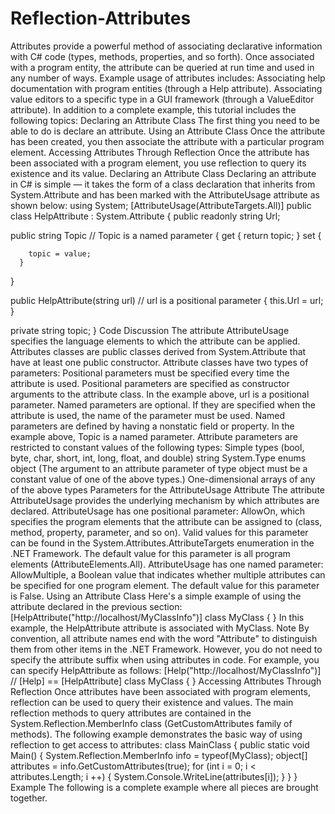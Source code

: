 # Reflection-Attributes

Attributes provide a powerful method of associating declarative information with C# code (types, methods, properties, and so forth). Once associated with a program entity, the attribute can be queried at run time and used in any number of ways.
Example usage of attributes includes:
Associating help documentation with program entities (through a Help attribute).
Associating value editors to a specific type in a GUI framework (through a ValueEditor attribute).
In addition to a complete example, this tutorial includes the following topics:
Declaring an Attribute Class
The first thing you need to be able to do is declare an attribute.
Using an Attribute Class
Once the attribute has been created, you then associate the attribute with a particular program element.
Accessing Attributes Through Reflection
Once the attribute has been associated with a program element, you use reflection to query its existence and its value.
Declaring an Attribute Class
Declaring an attribute in C# is simple — it takes the form of a class declaration that inherits from System.Attribute and has been marked with the AttributeUsage attribute as shown below:
using System;
[AttributeUsage(AttributeTargets.All)]
public class HelpAttribute : System.Attribute 
{
   public readonly string Url;

   public string Topic               // Topic is a named parameter
   {
      get 
      { 
         return topic; 
      }
      set 
      { 

        topic = value; 
      }
   }

   public HelpAttribute(string url)  // url is a positional parameter
   {
      this.Url = url;
   }

   private string topic;
}
Code Discussion
The attribute AttributeUsage specifies the language elements to which the attribute can be applied.
Attributes classes are public classes derived from System.Attribute that have at least one public constructor.
Attribute classes have two types of parameters:
Positional parameters must be specified every time the attribute is used. Positional parameters are specified as constructor arguments to the attribute class. In the example above, url is a positional parameter.
Named parameters are optional. If they are specified when the attribute is used, the name of the parameter must be used. Named parameters are defined by having a nonstatic field or property. In the example above, Topic is a named parameter.
Attribute parameters are restricted to constant values of the following types:
Simple types (bool, byte, char, short, int, long, float, and double)
string
System.Type
enums
object (The argument to an attribute parameter of type object must be a constant value of one of the above types.)
One-dimensional arrays of any of the above types
Parameters for the AttributeUsage Attribute
The attribute AttributeUsage provides the underlying mechanism by which attributes are declared.
AttributeUsage has one positional parameter:
AllowOn, which specifies the program elements that the attribute can be assigned to (class, method, property, parameter, and so on). Valid values for this parameter can be found in the System.Attributes.AttributeTargets enumeration in the .NET Framework. The default value for this parameter is all program elements (AttributeElements.All).
AttributeUsage has one named parameter:
AllowMultiple, a Boolean value that indicates whether multiple attributes can be specified for one program element. The default value for this parameter is False.
Using an Attribute Class
Here's a simple example of using the attribute declared in the previous section:
[HelpAttribute("http://localhost/MyClassInfo")]
class MyClass 
{
}
In this example, the HelpAttribute attribute is associated with MyClass.
Note   By convention, all attribute names end with the word "Attribute" to distinguish them from other items in the .NET Framework. However, you do not need to specify the attribute suffix when using attributes in code. For example, you can specify HelpAttribute as follows:
[Help("http://localhost/MyClassInfo")] // [Help] == [HelpAttribute]
class MyClass
{
}
Accessing Attributes Through Reflection
Once attributes have been associated with program elements, reflection can be used to query their existence and values. The main reflection methods to query attributes are contained in the System.Reflection.MemberInfo class (GetCustomAttributes family of methods). The following example demonstrates the basic way of using reflection to get access to attributes:
class MainClass 
{
   public static void Main() 
   {
      System.Reflection.MemberInfo info = typeof(MyClass);
      object[] attributes = info.GetCustomAttributes(true);
      for (int i = 0; i < attributes.Length; i ++)
      {
         System.Console.WriteLine(attributes[i]);
      }
   } 
} 
Example
The following is a complete example where all pieces are brought together.
